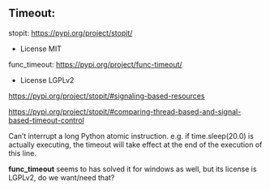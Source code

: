 

## Timeout:

stopit:
https://pypi.org/project/stopit/

- License MIT

func_timeout:
https://pypi.org/project/func-timeout/

- License LGPLv2


https://pypi.org/project/stopit/#signaling-based-resources

https://pypi.org/project/stopit/#comparing-thread-based-and-signal-based-timeout-control


Can’t interrupt a long Python atomic instruction. e.g. if time.sleep(20.0) is actually executing, the timeout will take effect at the end of the execution of this line.

**func_timeout** seems to has solved it for windows as well, but its license is LGPLv2, do we want/need that?


